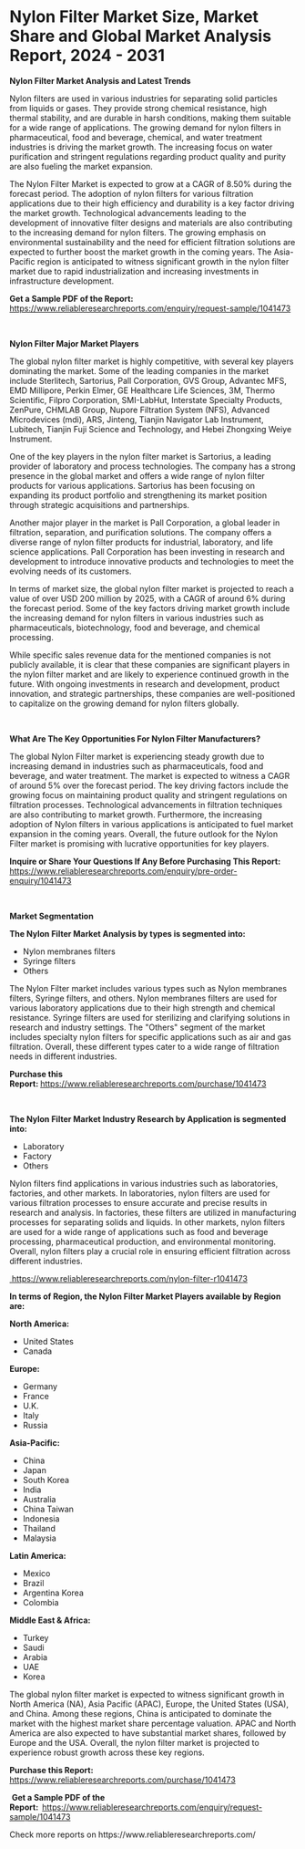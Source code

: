 <p><h1>Nylon Filter Market Size, Market Share and Global Market Analysis Report, 2024 - 2031</h1></p><p><strong>Nylon Filter Market Analysis and Latest Trends</strong></p>
<p><p>Nylon filters are used in various industries for separating solid particles from liquids or gases. They provide strong chemical resistance, high thermal stability, and are durable in harsh conditions, making them suitable for a wide range of applications. The growing demand for nylon filters in pharmaceutical, food and beverage, chemical, and water treatment industries is driving the market growth. The increasing focus on water purification and stringent regulations regarding product quality and purity are also fueling the market expansion.</p><p>The Nylon Filter Market is expected to grow at a CAGR of 8.50% during the forecast period. The adoption of nylon filters for various filtration applications due to their high efficiency and durability is a key factor driving the market growth. Technological advancements leading to the development of innovative filter designs and materials are also contributing to the increasing demand for nylon filters. The growing emphasis on environmental sustainability and the need for efficient filtration solutions are expected to further boost the market growth in the coming years. The Asia-Pacific region is anticipated to witness significant growth in the nylon filter market due to rapid industrialization and increasing investments in infrastructure development.</p></p>
<p><strong>Get a Sample PDF of the Report:&nbsp;</strong> <a href="https://www.reliableresearchreports.com/enquiry/request-sample/1041473">https://www.reliableresearchreports.com/enquiry/request-sample/1041473</a></p>
<p>&nbsp;</p>
<p><strong>Nylon Filter Major Market Players</strong></p>
<p><p>The global nylon filter market is highly competitive, with several key players dominating the market. Some of the leading companies in the market include Sterlitech, Sartorius, Pall Corporation, GVS Group, Advantec MFS, EMD Millipore, Perkin Elmer, GE Healthcare Life Sciences, 3M, Thermo Scientific, Filpro Corporation, SMI-LabHut, Interstate Specialty Products, ZenPure, CHMLAB Group, Nupore Filtration System (NFS), Advanced Microdevices (mdi), ARS, Jinteng, Tianjin Navigator Lab Instrument, Lubitech, Tianjin Fuji Science and Technology, and Hebei Zhongxing Weiye Instrument.</p><p>One of the key players in the nylon filter market is Sartorius, a leading provider of laboratory and process technologies. The company has a strong presence in the global market and offers a wide range of nylon filter products for various applications. Sartorius has been focusing on expanding its product portfolio and strengthening its market position through strategic acquisitions and partnerships.</p><p>Another major player in the market is Pall Corporation, a global leader in filtration, separation, and purification solutions. The company offers a diverse range of nylon filter products for industrial, laboratory, and life science applications. Pall Corporation has been investing in research and development to introduce innovative products and technologies to meet the evolving needs of its customers.</p><p>In terms of market size, the global nylon filter market is projected to reach a value of over USD 200 million by 2025, with a CAGR of around 6% during the forecast period. Some of the key factors driving market growth include the increasing demand for nylon filters in various industries such as pharmaceuticals, biotechnology, food and beverage, and chemical processing.</p><p>While specific sales revenue data for the mentioned companies is not publicly available, it is clear that these companies are significant players in the nylon filter market and are likely to experience continued growth in the future. With ongoing investments in research and development, product innovation, and strategic partnerships, these companies are well-positioned to capitalize on the growing demand for nylon filters globally.</p></p>
<p>&nbsp;</p>
<p><strong>What Are The Key Opportunities For Nylon Filter Manufacturers?</strong></p>
<p><p>The global Nylon Filter market is experiencing steady growth due to increasing demand in industries such as pharmaceuticals, food and beverage, and water treatment. The market is expected to witness a CAGR of around 5% over the forecast period. The key driving factors include the growing focus on maintaining product quality and stringent regulations on filtration processes. Technological advancements in filtration techniques are also contributing to market growth. Furthermore, the increasing adoption of Nylon filters in various applications is anticipated to fuel market expansion in the coming years. Overall, the future outlook for the Nylon Filter market is promising with lucrative opportunities for key players.</p></p>
<p><strong>Inquire or Share Your Questions If Any Before Purchasing This Report:</strong> <a href="https://www.reliableresearchreports.com/enquiry/pre-order-enquiry/1041473">https://www.reliableresearchreports.com/enquiry/pre-order-enquiry/1041473</a></p>
<p>&nbsp;</p>
<p><strong>Market Segmentation</strong></p>
<p><strong>The Nylon Filter Market Analysis by types is segmented into:</strong></p>
<p><ul><li>Nylon membranes filters</li><li>Syringe filters</li><li>Others</li></ul></p>
<p><p>The Nylon Filter market includes various types such as Nylon membranes filters, Syringe filters, and others. Nylon membranes filters are used for various laboratory applications due to their high strength and chemical resistance. Syringe filters are used for sterilizing and clarifying solutions in research and industry settings. The "Others" segment of the market includes specialty nylon filters for specific applications such as air and gas filtration. Overall, these different types cater to a wide range of filtration needs in different industries.</p></p>
<p><strong>Purchase this Report:&nbsp;</strong><a href="https://www.reliableresearchreports.com/purchase/1041473">https://www.reliableresearchreports.com/purchase/1041473</a></p>
<p>&nbsp;</p>
<p><strong>The Nylon Filter Market Industry Research by Application is segmented into:</strong></p>
<p><ul><li>Laboratory</li><li>Factory</li><li>Others</li></ul></p>
<p><p>Nylon filters find applications in various industries such as laboratories, factories, and other markets. In laboratories, nylon filters are used for various filtration processes to ensure accurate and precise results in research and analysis. In factories, these filters are utilized in manufacturing processes for separating solids and liquids. In other markets, nylon filters are used for a wide range of applications such as food and beverage processing, pharmaceutical production, and environmental monitoring. Overall, nylon filters play a crucial role in ensuring efficient filtration across different industries.</p></p>
<p><a href="https://www.reliableresearchreports.com/nylon-filter-r1041473">&nbsp;https://www.reliableresearchreports.com/nylon-filter-r1041473</a></p>
<p><strong>In terms of Region, the Nylon Filter Market Players available by Region are:</strong></p>
<p>
    <p> <strong> North America: </strong>
        <ul>
            <li>United States</li>
            <li>Canada</li>
        </ul>
        </p> 
    <p> <strong> Europe: </strong>
        <ul>
            <li>Germany</li>
            <li>France</li>
            <li>U.K.</li>
            <li>Italy</li>
            <li>Russia</li>
        </ul>
        </p> 
    <p> <strong> Asia-Pacific: </strong>
        <ul>
            <li>China</li>
            <li>Japan</li>
            <li>South Korea</li>
            <li>India</li>
            <li>Australia</li>
            <li>China Taiwan</li>
            <li>Indonesia</li>
            <li>Thailand</li>
            <li>Malaysia</li>
        </ul>
        </p> 
    <p> <strong> Latin America: </strong>
        <ul>
            <li>Mexico</li>
            <li>Brazil</li>
            <li>Argentina Korea</li>
            <li>Colombia</li>
        </ul>
        </p> 
    <p> <strong> Middle East & Africa: </strong>
        <ul>
            <li>Turkey</li>
            <li>Saudi</li>
            <li>Arabia</li>
            <li>UAE</li>
            <li>Korea</li>
        </ul>
    </p>
    </p>
<p><p>The global nylon filter market is expected to witness significant growth in North America (NA), Asia Pacific (APAC), Europe, the United States (USA), and China. Among these regions, China is anticipated to dominate the market with the highest market share percentage valuation. APAC and North America are also expected to have substantial market shares, followed by Europe and the USA. Overall, the nylon filter market is projected to experience robust growth across these key regions.</p></p>
<p><strong>Purchase this Report: </strong><a href="https://www.reliableresearchreports.com/purchase/1041473">https://www.reliableresearchreports.com/purchase/1041473</a></p>
<p>&nbsp;<strong>Get a Sample PDF of the Report:&nbsp;&nbsp;</strong><a href="https://www.reliableresearchreports.com/enquiry/request-sample/1041473">https://www.reliableresearchreports.com/enquiry/request-sample/1041473</a></p>
<p><strong></strong></p>
<p>Check more reports on https://www.reliableresearchreports.com/</p>